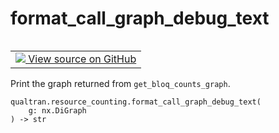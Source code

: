 # format_call_graph_debug_text


<table class="tfo-notebook-buttons tfo-api nocontent" align="left">
<td>
  <a target="_blank" href="https://github.com/quantumlib/Qualtran/blob/main/qualtran/resource_counting/_call_graph.py#L253-L260">
    <img src="https://www.tensorflow.org/images/GitHub-Mark-32px.png" />
    View source on GitHub
  </a>
</td>
</table>



Print the graph returned from `get_bloq_counts_graph`.


<pre class="devsite-click-to-copy prettyprint lang-py tfo-signature-link">
<code>qualtran.resource_counting.format_call_graph_debug_text(
    g: nx.DiGraph
) -> str
</code></pre>



<!-- Placeholder for "Used in" -->

